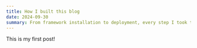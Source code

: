 ```yaml
---
title: How I built this blog
date: 2024-09-30
summary: From framework installation to deployment, every step I took to setup this bloh
---
```

This is my first post!